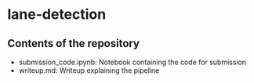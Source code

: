 # lane-detection

## Contents of the repository

* submission_code.ipynb: Notebook containing the code for submission
* writeup.md: Writeup explaining the pipeline
